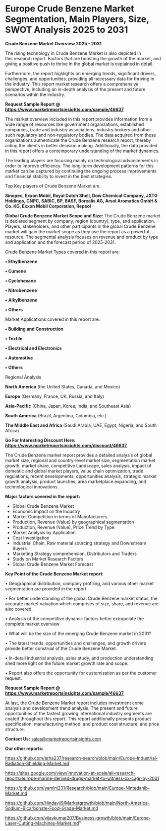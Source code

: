 # Europe Crude Benzene Market Segmentation, Main Players, Size, SWOT Analysis 2025 to 2031

<Strong> Crude Benzene Market Overview 2025 - 2031</strong>

The rising technology in Crude Benzene Market is also depicted in this research report. Factors that are boosting the growth of the market, and giving a positive push to thrive in the global market is explained in detail.

Furthermore, the report highlights on emerging trends, significant drivers, challenges, and opportunities, providing all necessary data for thriving in the industry. This report market research offers a comprehensive perspective, including an in-depth analysis of the present and future scenarios within the industry.

<strong>Request Sample Report @ <a href=https://www.marketreportsinsights.com/sample/46637>https://www.marketreportsinsights.com/sample/46637</a></strong>

The market overview included in this report provides information from a wide range of resources like government organizations, established companies, trade and industry associations, industry brokers and other such regulatory and non-regulatory bodies. The data acquired from these organizations authenticate the Crude Benzene research report, thereby aiding the clients in better decision making. Additionally, the data provided in this report offers a contemporary understanding of the market dynamics.

The leading players are focusing mainly on technological advancements in order to improve efficiency. The long-term development patterns for this market can be captured by continuing the ongoing process improvements and financial stability to invest in the best strategies.

Top Key players of Crude Benzene Market are:

<strong>Sinopec, Exxon Mobil, Royal Dutch Shell, Dow Chemical Company, JXTG Holdings, CNPC, SABIC, BP, BASF, Borealis AG, Arsol Aromatics GmbH & Co. KG, Exxon Mobil Corporation, Repsol</strong>

<strong><b>Global Crude Benzene Market Scope and Size:</b></strong>
The Crude Benzene market is declared segment by company, region (country), type, and application. Players, stakeholders, and other participants in the global Crude Benzene market will gain the market scope as they use the report as a powerful resource. The segmental analysis focuses on revenue and product by type and application and the forecast period of 2025-2031.

Crude Benzene Market Types covered in this report are:

<strong>•  Ethylbenzene

•  Cumene

•  Cyclohexane

•  Nitrobenzene

•  Alkylbenzene

•  Others</strong>

Market Applications covered in this report are:

<strong>•  Building and Construction

•  Textile

•  Electrical and Electronics

•  Automotive

•  Others</strong> 

Regional Analysis

<strong>North America</strong> (the United States, Canada, and Mexico)

<strong>Europe</strong> (Germany, France, UK, Russia, and Italy)

<strong>Asia-Pacific</strong> (China, Japan, Korea, India, and Southeast Asia)

<strong>South America</strong> (Brazil, Argentina, Colombia, etc.)

<strong>The Middle East and Africa</strong> (Saudi Arabia, UAE, Egypt, Nigeria, and South Africa)

<strong>Go For Interesting Discount Here: <a href=https://www.marketreportsinsights.com/discount/46637>https://www.marketreportsinsights.com/discount/46637</a></strong>

The Crude Benzene market report provides a detailed analysis of global market size, regional and country-level market size, segmentation market growth, market share, competitive Landscape, sales analysis, impact of domestic and global market players, value chain optimization, trade regulations, recent developments, opportunities analysis, strategic market growth analysis, product launches, area marketplace expanding, and technological innovations.

<strong><b>Major factors covered in the report:</b></strong>
<ul>
  <li>Global Crude Benzene Market </li>
  <li>Economic Impact on the Industry</li>
  <li>Market Competition in terms of Manufacturers</li>
  <li>Production, Revenue (Value) by geographical segmentation</li>
  <li>Production, Revenue (Value), Price Trend by Type</li>
  <li>Market Analysis by Application</li>
  <li>Cost Investigation</li>
  <li>Industrial Chain, Raw material sourcing strategy and Downstream Buyers</li>
  <li>Marketing Strategy comprehension, Distributors and Traders</li>
  <li>Study on Market Research Factors</li>
  <li>Global Crude Benzene Market Forecast</li>
</ul>

<strong><b>Key Point of the Crude Benzene Market report:</b></strong>

• Geographical distribution, company profiling, and various other market segmentation are provided in the report.

• For better understanding of the global Crude Benzene market status, the accurate market valuation which comprises of size, share, and revenue are also covered.

• Analysis of the competitive dynamic factors better extrapolate the complete market overview

• What will be the size of the emerging Crude Benzene market in 2031?

• The latest trends, opportunities and challenges, and growth drivers provide better construal of the Crude Benzene Market.

• In-detail industrial analysis, sales study, and production understanding shed more light on the future market growth rate and scope.

• Report also offers the opportunity for customization as per the customer request.

<strong>Request Sample Report @ <a href=https://www.marketreportsinsights.com/sample/46637>https://www.marketreportsinsights.com/sample/46637</a></strong>

At last, the Crude Benzene Market report includes investment come analysis and development trend analysis. The present and future opportunities of the fastest growing international industry segments are coated throughout this report. This report additionally presents product specification, manufacturing method, and product cost structure, and price structure.

<strong>Contact Us:</strong>
sales@marketreportsinsights.com

<strong>Our other reports:</strong>

<a href=https://github.com/arha237/research-search/blob/main/Europe-Industrial-Radiation-Shielding-Market.md>https://github.com/arha237/research-search/blob/main/Europe-Industrial-Radiation-Shielding-Market.md</a>

<a href=https://sites.google.com/view/innovation-at-scale/all-research-reports/europe-marine-derived-drugs-market-to-witness-xx-cagr-by-2031>https://sites.google.com/view/innovation-at-scale/all-research-reports/europe-marine-derived-drugs-market-to-witness-xx-cagr-by-2031</a>

<a href=https://github.com/yamini231/Research/blob/main/Europe-Nintedanib-Market.md>https://github.com/yamini231/Research/blob/main/Europe-Nintedanib-Market.md</a>

<a href=https://github.com/Hindavii9/Marketgrowth/blob/main/North-America-Sodium-Bicarbonate-Food-Grade-Market.md>https://github.com/Hindavii9/Marketgrowth/blob/main/North-America-Sodium-Bicarbonate-Food-Grade-Market.md</a>

<a href=https://github.com/vijaykumar207/Business-growth/blob/main/Europe-Laser-Cutting-Machines-Market.md>https://github.com/vijaykumar207/Business-growth/blob/main/Europe-Laser-Cutting-Machines-Market.md</a>"

